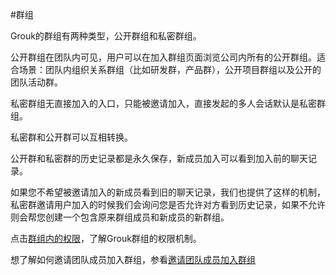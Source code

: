 #群组


Grouk的群组有两种类型，公开群组和私密群组。

公开群组在团队内可见，用户可以在加入群组页面浏览公司内所有的公开群组。适合场景：团队内组织关系群组（比如研发群，产品群），公开项目群组以及公开的团队活动群。

私密群组无直接加入的入口，只能被邀请加入，直接发起的多人会话默认是私密群组。

私密群和公开群可以互相转换。

公开群和私密群的历史记录都是永久保存，新成员加入可以看到加入前的聊天记录。


如果您不希望被邀请加入的新成员看到旧的聊天记录，我们也提供了这样的机制，私密群邀请用户加入的时候我们会询问您是否允许对方看到历史记录，如果不允许则会帮您创建一个包含原来群组成员和新成员的新群组。

点击[群组内的权限](group_member_privilege.md)，了解Grouk群组的权限机制。

想了解如何邀请团队成员加入群组，参看[邀请团队成员加入群组](invite_team_members_join_group.md)